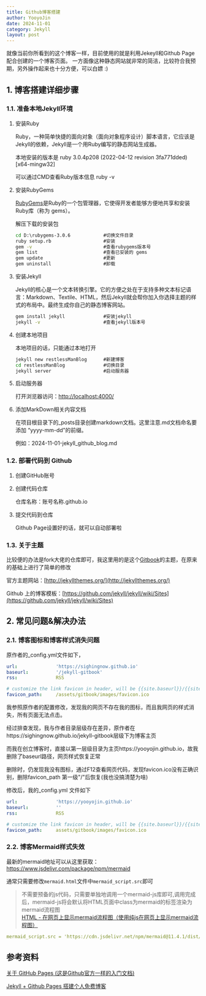 ```yaml
---
title: Github博客搭建
author: YooyoJin
date: 2024-11-01
category: Jekyll
layout: post
---
```


就像当前你所看到的这个博客一样，目前使用的就是利用Jekeyll和Github Page配合创建的一个博客页面。
一方面像这种静态网站就非常的简洁，比较符合我预期，另外操作起来也十分方便，可以白嫖 :)

## 1. 博客搭建详细步骤

### 1.1. 准备本地Jekyll环境

1. 安装Ruby

    Ruby，一种简单快捷的面向对象（面向对象程序设计）脚本语言，它应该是Jekyll的依赖，Jekyll是一个用Ruby编写的静态网站生成器。

    本地安装的版本是 ruby 3.0.4p208 (2022-04-12 revision 3fa771dded) [x64-mingw32]

    可以通过CMD查看Ruby版本信息 ruby -v

1. 安装RubyGems

    [RubyGems](https://rubygems.org/pages/download)是Ruby的一个包管理器，它使得开发者能够方便地共享和安装Ruby库（称为 gems）。

    解压下载的安装包

    ``` cmd
    cd D:\rubygems-3.0.6            #切换文件目录
    ruby setup.rb                   #安装
    gem -v                          #查看rubygems版本号
    gem list                        #查看已安装的 gems
    gem update                      #更新
    gem uninstall                   #卸载
    ```

1. 安装Jekyll

    Jekyll的核心是一个文本转换引擎。它的方便之处在于支持多种文本标记语言：Markdown、Textile、HTML，然后Jekyll就会帮你加入你选择主题的样式的布局中。最终生成你自己的静态博客网站。

    ``` cmd
    gem install jekyll              #安装jekyll  
    jekyll -v                       #查看jekyll版本号
    ```

1. 创建本地项目

    本地项目的话，只能通过本地打开

    ``` cmd
    jekyll new restlessManBlog      #新建博客 
    cd restlessManBlog              #切换目录 
    jekyll server                   #启动服务器
    ```

1. 启动服务器

    打开浏览器访问：[http://localhost:4000/](http://localhost:4000/)

1. 添加MarkDown相关内容文档

    在项目根目录下的_posts目录创建markdown文档。这里注意.md文档命名要添加 “yyyy-mm-dd”的前缀。

    例如：2024-11-01-jekyll_github_blog.md

### 1.2. 部署代码到 Github

1. 创建GitHub账号

1. 创建代码仓库

    仓库名称：账号名称.github.io

1. 提交代码到仓库

    Github Page设置好的话，就可以自动部署啦

### 1.3. 关于主题

比较便的办法是fork大佬的仓库即可，我这里用的是这个[Gitbook](http://jekyllthemes.org/themes/gitbook/)的主题，在原来的基础上进行了简单的修改

官方主题网站：[http://jekyllthemes.org/](http://jekyllthemes.org/)

Github 上的博客模板：[https://github.com/jekyll/jekyll/wiki/Sites](https://github.com/jekyll/jekyll/wiki/Sites)

## 2. 常见问题&解决办法

### 2.1. 博客图标和博客样式消失问题

原作者的_config.yml文件如下，

``` yaml
url:              'https://sighingnow.github.io'
baseurl:          '/jekyll-gitbook'
rss:              RSS

# customize the link favicon in header, will be {{site.baseurl}}/{{site.favicon_path}}
favicon_path:     /assets/gitbook/images/favicon.ico
```

我参照原作者的配置修改，发现我的网页不存在我的图标，而且我网页的样式消失，所有页面无法点击。

经过排查发现，我与作者目录层级存在差异，原作者在https://sighingnow.github.io/jekyll-gitbook层级下为博客主页

而我在创立博客时，直接以第一层级目录为主页https://yooyojin.github.io，故我删除了baseurl路径，网页样式恢复正常

删除时，仍发现我没有图标，通过F12查看网页代码，发现favicon.ico没有正确识别，删除favicon_path 第一级"/"后恢复(我也没搞清楚为啥)

修改后，我的_config.yml 文件如下

``` yaml
url:              'https://yooyojin.github.io'
baseurl:          ''
rss:              RSS

# customize the link favicon in header, will be {{site.baseurl}}/{{site.favicon_path}}
favicon_path:     assets/gitbook/images/favicon.ico
```

### 2.2. 博客Mermaid样式失效

最新的mermaid地址可以从这里获取：https://www.jsdelivr.com/package/npm/mermaid 

通常只需要修改`mermaid.html`文件中`mermaid_script.src`即可

> 不需要预备的js代码，只需要单独地调用一个mermaid-js库即可,调用完成后，mermaid-js将会默认将HTML页面中class为mermaid的标签渲染为mermaid流程图<br>
> [HTML - 在网页上显示mermaid流程图（使用纯js在网页上显示mermaid流程图）](https://blog.csdn.net/Tisfy/article/details/131464925#:~:text=%E6%9C%80%E6%96%B0%E7%89%88%E7%9A%84mermaidjs%E5%9C%B0%E5%9D%80%E5%8F%AF%E4%BB%A5%E5%9C%A8%20https%3A%2F%2Fwww.jsdelivr.com%2Fpackage%2Fnpm%2Fmermaid%20%E8%8E%B7%E5%8F%96%E3%80%82,%E4%BD%BF%E7%94%A8%E6%95%88%E6%9E%9C%EF%BC%9A%20%E7%94%B1%E4%BA%8E%E6%9F%90%E4%BA%9B%E6%BB%A5%E7%94%A8%E7%9A%84%E5%8E%9F%E5%9B%A0%EF%BC%8Cjsdelivr%E5%9C%A8%E5%A4%A7%E9%99%86%E6%97%A0%E6%B3%95%E8%AE%BF%E9%97%AE%E3%80%82%20%E5%9B%A0%E6%AD%A4%E5%BF%85%E9%A1%BB%E5%80%9F%E5%8A%A9%E5%85%B6%E4%BB%96js%E6%BA%90%EF%BC%8C%E6%88%96%E8%80%85%E5%B0%86mermaid%E6%89%80%E9%9C%80%E4%BB%A3%E7%A0%81%E7%AD%89%E4%B8%8B%E8%BD%BD%E8%87%B3%E6%9C%AC%E5%9C%B0%E3%80%82)

``` yaml
mermaid_script.src = 'https://cdn.jsdelivr.net/npm/mermaid@11.4.1/dist/mermaid.min.js';
```

## 参考资料

[关于 GitHub Pages (这是Github官方一样的入门文档)](https://docs.github.com/zh/pages/getting-started-with-github-pages/about-github-pages)

[Jekyll + Github Pages 搭建个人免费博客](https://zhuanlan.zhihu.com/p/87225594)